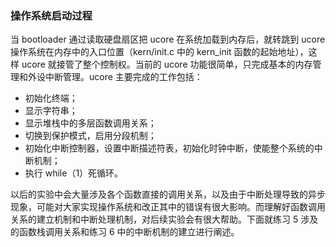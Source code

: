### 操作系统启动过程

当 bootloader 通过读取硬盘扇区把 ucore 在系统加载到内存后，就转跳到 ucore 操作系统在内存中的入口位置（kern/init.c 中的 kern_init 函数的起始地址），这样 ucore 就接管了整个控制权。当前的 ucore 功能很简单，只完成基本的内存管理和外设中断管理。ucore 主要完成的工作包括：

- 初始化终端；
- 显示字符串；
- 显示堆栈中的多层函数调用关系；
- 切换到保护模式，启用分段机制；
- 初始化中断控制器，设置中断描述符表，初始化时钟中断，使能整个系统的中断机制；
- 执行 while（1）死循环。

以后的实验中会大量涉及各个函数直接的调用关系，以及由于中断处理导致的异步现象，可能对大家实现操作系统和改正其中的错误有很大影响。而理解好函数调用关系的建立机制和中断处理机制，对后续实验会有很大帮助。下面就练习 5 涉及的函数栈调用关系和练习 6 中的中断机制的建立进行阐述。
